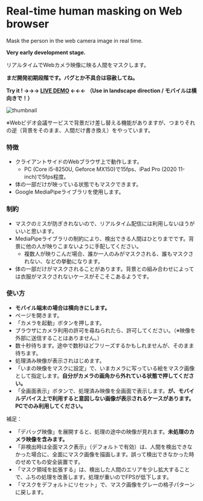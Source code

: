 # Real-time human masking on Web browser

Mask the person in the web camera image in real time.

**Very early development stage.**

リアルタイムでWebカメラ映像に映る人間をマスクします。

**まだ開発初期段階です。バグとか不具合は容赦してね。**

**Try it ! →→→ [LIVE DEMO](https://verylowfreq.github.io/realtime-human-masking-webbrowser/app.html) ←←← （Use in landscape direction / モバイルは横向きで！）**


![thumbnail](https://user-images.githubusercontent.com/60875431/215302104-ccdf282e-59b4-41e7-97c7-0435bb7a0fb1.gif)

※Webビデオ会議サービスで背景だけ差し替える機能がありますが、つまりそれの逆（背景をそのまま、人間だけ書き換え）をやっています。


### 特徴

 - クライアントサイドのWebブラウザ上で動作します。
    - PC (Core i5-8250U, Geforce MX150)で15fps、iPad Pro (2020 11-inch)で5fps程度。
 - 体の一部だけが映っている状態でもマスクできます。
 - Google MediaPipeライブラリを使用します。


### 制約

 - マスクのミスが防ぎきれないので、リアルタイム配信には利用しないほうがいいと思います。
 - MediaPipeライブラリの制約により、検出できる人間はひとりまでです。背景に他の人が映りこまないように手配してください。
   - 複数人が映りこんだ場合、誰か一人のみがマスクされる、誰もマスクされない、などの挙動になります。
 - 体の一部だけがマスクされることがあります。背景との組み合わせによっては衣服がマスクされないケースがそこそこあるようです。


### 使い方

 - **モバイル端末の場合は横向きにします。**
 - ページを開きます。
 - 「カメラを起動」ボタンを押します。
 - ブラウザにカメラ利用の許可を尋ねられたら、許可してください。（※映像を外部に送信することはありません。）
 - 数十秒待ちます。途中で数秒ほどフリーズするかもしれませんが、そのまま待ちます。
 - 処理済み映像が表示されはじめます。
 - 「いまの映像をマスクに設定」で、いまカメラに写っている絵をマスク画像として指定します。**自分がカメラの画角から外れている状態で押してください。**
 - 「全画面表示」ボタンで、処理済み映像を全画面で表示します。**が、モバイルデバイス上で利用すると意図しない画像が表示されるケースがあります。PCでのみ利用してください。**

補足：

 - 「デバッグ映像」を展開すると、処理の途中の映像が見れます。**未処理のカメラ映像を含みます。**
 - 「非検出時は全面マスク表示」（デフォルトで有効）は、人間を検出できなかった場合に、全面にマスク画像を描画します。誤って検出できなかった時のせめてもの安全装置です。
 - 「マスク領域を拡張する」は、検出した人間のエリアを少し拡大することで、ふちの処理を改善します。処理が重いのでFPSが低下します。
 - 「マスクをデフォルトにリセット」で、マスク画像をグレーの格子パターンに戻します。
